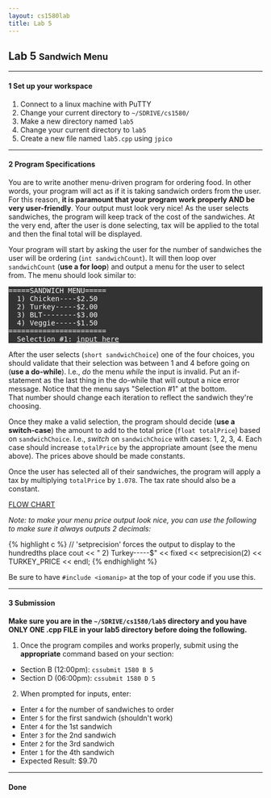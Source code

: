 ```yaml
---
layout: cs1580lab
title: Lab 5
---
```


## Lab 5 <small>Sandwich Menu</small>

---

#### <span class="badge">1</span> Set up your workspace

1. Connect to a linux machine with PuTTY
2. Change your current directory to `~/SDRIVE/cs1580/`
3. Make a new directory named `lab5`
4. Change your current directory to `lab5`
5. Create a new file named `lab5.cpp` using `jpico`

---

#### <span class="badge">2</span> Program Specifications

You are to write another menu-driven program for ordering food.
In other words, your program will act as if it is taking sandwich orders from the user.
For this reason, **it is paramount that your program work properly AND be very user-friendly**.
Your output must look very nice!
As the user selects sandwiches, the program will keep track of the cost of the sandwiches.
At the very end, after the user is done selecting, tax will be applied to the total and then the final total will be displayed.

Your program will start by asking the user for the number of sandwiches the user will be ordering (`int sandwichCount`).
It will then loop over `sandwichCount` (**use a for loop**) and output a menu for the user to select from.
The menu should look similar to:

<pre style="background-color:#333; color:whitesmoke">
=====SANDWICH MENU=====
  1) Chicken----$2.50
  2) Turkey-----$2.00
  3) BLT--------$3.00
  4) Veggie-----$1.50
=======================
  Selection #1: <u>input here</u>
</pre>

After the user selects (`short sandwichChoice`) one of the four choices, you should validate that their selection was between 1 and 4 before going on (**use a do-while**).
I.e., *do* the menu *while* the input is invalid.
Put an if-statement as the last thing in the do-while that will output a nice error message.
Notice that the menu says "Selection #1" at the bottom.  
That number should change each iteration to reflect the sandwich they're choosing.

Once they make a valid selection, the program should decide (**use a switch-case**) the amount to add to the total price (`float totalPrice`) based on `sandwichChoice`.
I.e., *switch* on `sandwichChoice` with cases: 1, 2, 3, 4.
Each case should increase `totalPrice` by the appropriate amount (see the menu above).
The prices above should be made constants.

Once the user has selected all of their sandwiches, the program will apply a tax by multiplying `totalPrice` by `1.078`.
The tax rate should also be a constant.

<a href="{{site.baseurl}}/cs1580/lab5-flowchart.png" class="btn btn-warning" target="_blank">
  <i class="fa fa-arrows-h"></i> FLOW CHART
</a>

*Note: to make your menu price output look nice, you can use the following to make sure it always outputs 2 decimals:*

{% highlight c %}
// 'setprecision' forces the output to display to the hundredths place
cout << "  2) Turkey-----$" << fixed << setprecision(2) << TURKEY_PRICE << endl;
{% endhighlight %}

Be sure to have `#include <iomanip>` at the top of your code if you use this.

---

#### <span class="badge">3</span> Submission
**Make sure you are in the `~/SDRIVE/cs1580/lab5` directory and you have ONLY ONE .cpp FILE in your lab5 directory before doing the following.**

1. Once the program compiles and works properly, submit using the **appropriate** command based on your section:
  - Section B (12:00pm): `cssubmit 1580 B 5`
  - Section D (06:00pm): `cssubmit 1580 D 5`
2. When prompted for inputs, enter:
  - Enter `4` for the number of sandwiches to order
  - Enter `5` for the first sandwich (shouldn't work)
  - Enter `4` for the 1st sandwich
  - Enter `3` for the 2nd sandwich
  - Enter `2` for the 3rd sandwich
  - Enter `1` for the 4th sandwich
  - Expected Result: $9.70

---

#### <span class="badge"><i class="fa fa-check"></i></span> Done
